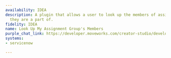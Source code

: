 ```yaml
---
availability: IDEA
description: A plugin that allows a user to look up the members of assignment groups
  they are a part of.
fidelity: IDEA
name: Look Up My Assignment Group's Members
purple_chat_link: https://developer.moveworks.com/creator-studio/developer-tools/purple-chat/?conversation=%7B%22messages%22%3A%5B%7B%22parts%22%3A%5B%7B%22richText%22%3A%22Can+you+show+me+the+members+of+my+assignment+groups+in+servicenow%3F%22%7D%5D%2C%22role%22%3A%22user%22%7D%2C%7B%22parts%22%3A%5B%7B%22reasoningSteps%22%3A%5B%7B%22richText%22%3A%22Searching+%3Cb%3EServiceNow%3C%2Fb%3E+for+assignment+groups+you+are+a+member+of.%22%2C%22status%22%3A%22success%22%7D%5D%7D%2C%7B%22richText%22%3A%22%3Cp%3EI+found+you+are+a+member+of+3+assignment+groups+in+%3Cb%3EServiceNow%3C%2Fb%3E.+Which+one+would+you+like+to+see+the+members+for%3F%3C%2Fp%3E%22%7D%2C%7B%22buttons%22%3A%5B%7B%22buttonText%22%3A%22IT+Support+-+Tier+1%22%7D%2C%7B%22buttonText%22%3A%22Network+Operations%22%7D%2C%7B%22buttonText%22%3A%22Change+Management%22%7D%5D%7D%5D%2C%22role%22%3A%22assistant%22%7D%2C%7B%22parts%22%3A%5B%7B%22richText%22%3A%22Network+Operations%22%7D%5D%2C%22role%22%3A%22user%22%7D%2C%7B%22parts%22%3A%5B%7B%22reasoningSteps%22%3A%5B%7B%22richText%22%3A%22Retrieving+members+for+the+%27Network+Operations%27+group+from+%3Cb%3EServiceNow%3C%2Fb%3E.%22%2C%22status%22%3A%22success%22%7D%5D%7D%2C%7B%22richText%22%3A%22%3Cp%3EHere+are+the+members+of+the+%3Cb%3ENetwork+Operations%3C%2Fb%3E+group%3A%3C%2Fp%3E%3Cul%3E%3Cli%3EAlice+Johnson%3C%2Fli%3E%3Cli%3EBob+Williams%3C%2Fli%3E%3Cli%3ECharlie+Brown%3C%2Fli%3E%3Cli%3EDiana+Prince%3C%2Fli%3E%3C%2Ful%3E%22%7D%2C%7B%22citations%22%3A%5B%7B%22citationTitle%22%3A%22Network+Operations%22%2C%22connectorName%22%3A%22servicenow%22%7D%5D%7D%5D%2C%22role%22%3A%22assistant%22%7D%5D%7D
systems:
- servicenow

---
```

